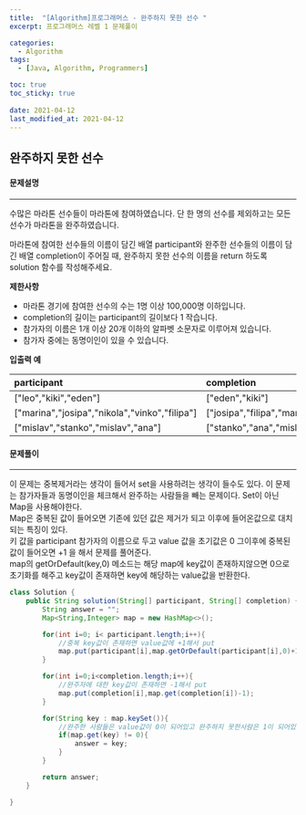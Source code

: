 ```yaml
---
title:  "[Algorithm]프로그래머스 - 완주하지 못한 선수 "
excerpt: 프로그래머스 레벨 1 문제풀이

categories:
  - Algorithm
tags:
  - [Java, Algorithm, Programmers]

toc: true
toc_sticky: true
 
date: 2021-04-12
last_modified_at: 2021-04-12
---
```


## 완주하지 못한 선수
#### 문제설명
---
수많은 마라톤 선수들이 마라톤에 참여하였습니다. 단 한 명의 선수를 제외하고는 모든 선수가 마라톤을 완주하였습니다.

마라톤에 참여한 선수들의 이름이 담긴 배열 participant와 완주한 선수들의 이름이 담긴 배열 completion이 주어질 때, 완주하지 못한 선수의 이름을 return 하도록 solution 함수를 작성해주세요.<br>

**제한사항**
- 마라톤 경기에 참여한 선수의 수는 1명 이상 100,000명 이하입니다.
- completion의 길이는 participant의 길이보다 1 작습니다.
- 참가자의 이름은 1개 이상 20개 이하의 알파벳 소문자로 이루어져 있습니다.
- 참가자 중에는 동명이인이 있을 수 있습니다.

**입출력 예**<br>

|participant                                  |completion                            |return   |
|:--------------------------------------------|:-------------------------------------|:--------|
|["leo","kiki","eden"]                        |["eden","kiki"]                       |"leo"    |
|["marina","josipa","nikola","vinko","filipa"]|["josipa","filipa","marina","nikola"] |"vinko"  |
|["mislav","stanko","mislav","ana"]           |["stanko","ana","mislav"]             |"mislav" | 


#### 문제풀이
---
이 문제는 중복제거라는 생각이 들어서 set을 사용하려는 생각이 들수도 있다. 
이 문제는 참가자들과 동명이인을 체크해서 완주하는 사람들을 빼는 문제이다. 
Set이 아닌 Map을 사용해야한다.<br>
Map은 중복된 값이 들어오면 기존에 있던 값은 제거가 되고 이후에 들어온값으로 대치되는 특징이 있다.<br>
키 값을 participant 참가자의 이름으로 두고 value 값을 초기값은 0 그이후에 중복된 값이 들어오면 +1 을 해서 문제를 풀어준다.<br>
map의 getOrDefault(key,0) 메소드는 해당 map에 key값이 존재하지않으면 0으로 초기화를 해주고 key값이 존재하면 key에 해당하는 value값을 반환한다.

```java
class Solution {
    public String solution(String[] participant, String[] completion) {
        String answer = "";
        Map<String,Integer> map = new HashMap<>();

        for(int i=0; i< participant.length;i++){
            //중복 key값이 존재하면 value값에 +1해서 put
            map.put(participant[i],map.getOrDefault(participant[i],0)+1);
        }

        for(int i=0;i<completion.length;i++){
            //완주자에 대한 key값이 존재하면 -1해서 put
            map.put(completion[i],map.get(completion[i])-1);
        }

        for(String key : map.keySet()){
            //완주한 사람들은 value값이 0이 되어있고 완주하지 못한사람은 1이 되어있다.
            if(map.get(key) != 0){
                answer = key;
            }
        }

        return answer;
    }

}
```
